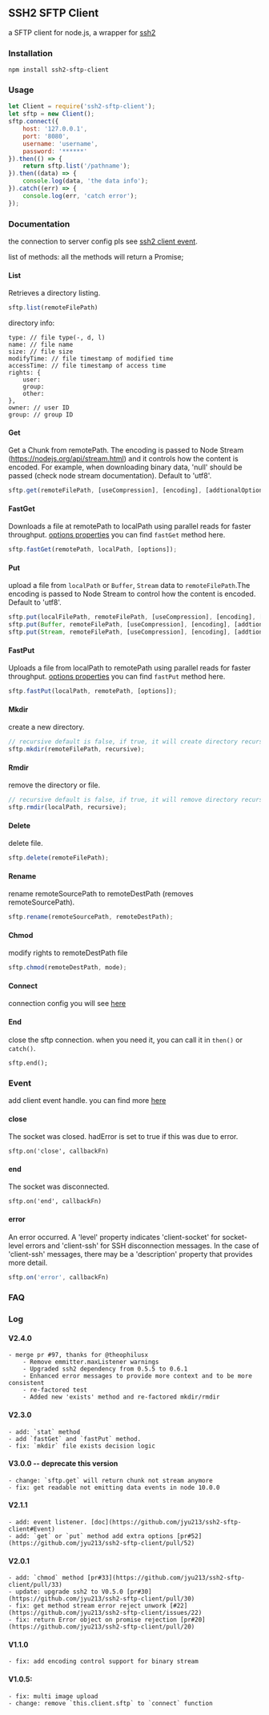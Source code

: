 ## SSH2 SFTP Client
a SFTP client for node.js, a wrapper for [ssh2](https://github.com/mscdex/ssh2)

### Installation
```shell
npm install ssh2-sftp-client
```

### Usage
```javascript
let Client = require('ssh2-sftp-client');
let sftp = new Client();
sftp.connect({
    host: '127.0.0.1',
    port: '8080',
    username: 'username',
    password: '******'
}).then(() => {
    return sftp.list('/pathname');
}).then((data) => {
    console.log(data, 'the data info');
}).catch((err) => {
    console.log(err, 'catch error');
});
```

### Documentation
the connection to server config pls see [ssh2 client event](https://github.com/mscdex/ssh2#user-content-client-methods).

list of methods:
all the methods will return a Promise;
#### List
Retrieves a directory listing.

```javascript
sftp.list(remoteFilePath)
```

directory info:

```
type: // file type(-, d, l)
name: // file name
size: // file size
modifyTime: // file timestamp of modified time
accessTime: // file timestamp of access time
rights: {
    user:
    group:
    other:
},
owner: // user ID
group: // group ID
```

#### Get
Get a Chunk from remotePath. The encoding is passed to Node Stream (https://nodejs.org/api/stream.html) and it controls how the content is encoded. For example, when downloading binary data, 'null' should be passed (check node stream documentation). Default to 'utf8'.

```javascript
sftp.get(remoteFilePath, [useCompression], [encoding], [addtionalOptions]);
```

#### FastGet
Downloads a file at remotePath to localPath using parallel reads for faster throughput. [options properties](https://github.com/mscdex/ssh2-streams/blob/master/SFTPStream.md) you can find `fastGet` method here.

```javascript
sftp.fastGet(remotePath, localPath, [options]);
```

#### Put
upload a file from `localPath` or `Buffer`, `Stream` data to `remoteFilePath`.The encoding is passed to Node Stream to control how the content is encoded. Default to 'utf8'.

```javascript
sftp.put(localFilePath, remoteFilePath, [useCompression], [encoding], [addtionalOptions]);
sftp.put(Buffer, remoteFilePath, [useCompression], [encoding], [addtionalOptions]);
sftp.put(Stream, remoteFilePath, [useCompression], [encoding], [addtionalOptions]);
```

#### FastPut
Uploads a file from localPath to remotePath using parallel reads for faster throughput. [options properties](https://github.com/mscdex/ssh2-streams/blob/master/SFTPStream.md) you can find `fastPut` method here.

```javascript
sftp.fastPut(localPath, remotePath, [options]);
```

#### Mkdir
create a new directory.

```javascript
// recursive default is false, if true, it will create directory recursive
sftp.mkdir(remoteFilePath, recursive);
```

#### Rmdir
remove the directory or file.

```javascript
// recursive default is false, if true, it will remove directory recursive even if is not empty
sftp.rmdir(localPath, recursive);
```

#### Delete
delete file.

```javascript
sftp.delete(remoteFilePath);
```

#### Rename
rename remoteSourcePath to remoteDestPath (removes remoteSourcePath).

```javascript
sftp.rename(remoteSourcePath, remoteDestPath);
```

#### Chmod
modify rights to remoteDestPath file

```javascript
sftp.chmod(remoteDestPath, mode);
```

#### Connect
connection config you will see [here](https://github.com/mscdex/ssh2#user-content-client-methods)

#### End
close the sftp connection. when you need it, you can call it in `then()` or `catch()`.

```
sftp.end();
```

### Event
add client event handle. you can find more [here](https://github.com/mscdex/ssh2#client-events)

#### close
The socket was closed. hadError is set to true if this was due to error.

```
sftp.on('close', callbackFn)
```

#### end
The socket was disconnected.

```
sftp.on('end', callbackFn)
```

#### error
An error occurred. A 'level' property indicates 'client-socket' for socket-level errors and 'client-ssh' for SSH disconnection messages. In the case of 'client-ssh' messages, there may be a 'description' property that provides more detail.

``` javascript
sftp.on('error', callbackFn)
```

### FAQ

### Log
#### V2.4.0
    - merge pr #97, thanks for @theophilusx
        - Remove emmitter.maxListener warnings
        - Upgraded ssh2 dependency from 0.5.5 to 0.6.1
        - Enhanced error messages to provide more context and to be more consistent
        - re-factored test
        - Added new 'exists' method and re-factored mkdir/rmdir

#### V2.3.0
    - add: `stat` method
    - add `fastGet` and `fastPut` method.
    - fix: `mkdir` file exists decision logic

#### V3.0.0 -- deprecate this version
    - change: `sftp.get` will return chunk not stream anymore
    - fix: get readable not emitting data events in node 10.0.0

#### V2.1.1

    - add: event listener. [doc](https://github.com/jyu213/ssh2-sftp-client#Event)
    - add: `get` or `put` method add extra options [pr#52](https://github.com/jyu213/ssh2-sftp-client/pull/52)

#### V2.0.1

    - add: `chmod` method [pr#33](https://github.com/jyu213/ssh2-sftp-client/pull/33)
    - update: upgrade ssh2 to V0.5.0 [pr#30](https://github.com/jyu213/ssh2-sftp-client/pull/30)
    - fix: get method stream error reject unwork [#22](https://github.com/jyu213/ssh2-sftp-client/issues/22)
    - fix: return Error object on promise rejection [pr#20](https://github.com/jyu213/ssh2-sftp-client/pull/20)

#### V1.1.0

    - fix: add encoding control support for binary stream

#### V1.0.5:

    - fix: multi image upload
    - change: remove `this.client.sftp` to `connect` function

